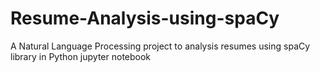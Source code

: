 # Resume-Analysis-using-spaCy
A Natural Language Processing project to analysis resumes using spaCy  library in Python jupyter notebook
